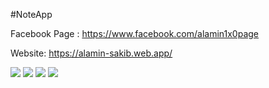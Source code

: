 #NoteApp

Facebook Page : https://www.facebook.com/alamin1x0page

Website: https://alamin-sakib.web.app/

<img src="https://github.com/msasakibalamin/NoteApp/blob/main/1n.jpg" />

<img src="https://github.com/msasakibalamin/NoteApp/blob/main/2n.jpg" />

<img src="https://github.com/msasakibalamin/NoteApp/blob/main/3n.jpg" />

<img src="https://github.com/msasakibalamin/NoteApp/blob/main/4n.jpg" />

